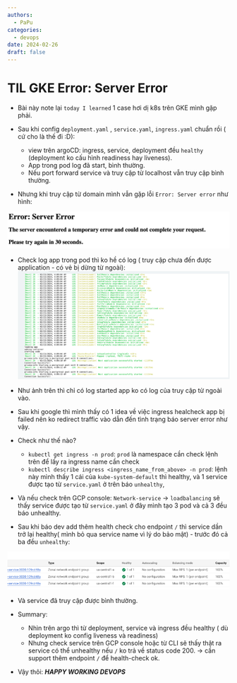 ```yaml
---
authors:
  - PaPu
categories:
  - devops
date: 2024-02-26
draft: false
---
```


# TIL GKE Error: Server Error

- Bài này note lại `today I learned` 1 case hơi dị k8s trên GKE mình gặp phải.

- Sau khi config `deployment.yaml` , `service.yaml`, `ingress.yaml` chuẩn rồi ( cứ cho là thế đi :D):

  - view trên argoCD: ingress, service, deployment đều `healthy` (deployment ko cấu hình readiness hay liveness).
  - App trong pod log đã start, bình thường.
  - Nếu port forward service và truy cập từ localhost vẫn truy cập bình thường.

- Nhưng khi truy cập từ domain mình vẫn gặp lỗi `Error: Server error` như hình:

<!-- more -->

![server errror](../../images/2024/0226-TIL-GKE-server-error.png)

- Check log app trong pod thì ko hề có log ( truy cập chưa đến được application - có vẻ bị dừng từ ngoài):
  ![app just started and no other log](../../images/2024/0226-TIL-GKE-server-error-app-started.png)

- Như ảnh trên thì chỉ có log started app ko có log của truy cập từ ngoài vào.

- Sau khi google thì mình thấy có 1 idea về việc ingress healcheck app bị failed nên ko redirect traffic vào dẫn đến tình trạng báo server error như vậy.
- Check như thế nào?

  - `kubectl get ingress -n prod`: `prod` là namespace cần check lệnh trên để lấy ra ingress name cần check
  - `kubectl describe ingress <ingress_name_from_above> -n prod`: lệnh này mình thấy 1 cái của `kube-system-default` thì healthy, và 1 service được tạo từ `service.yaml` ở trên báo `unhealthy`,

- Và nếu check trên GCP console: `Network-service` -> `loadbalancing` sẽ thấy service được tạo từ `service.yaml` ở đây mình tạo 3 pod và cả 3 đều báo unhealthy.

- Sau khi báo dev add thêm health check cho endpoint `/` thì service dần trở lại healthy( mình bỏ qua service name vì lý do bảo mật) - trước đó cả ba đều `unhealthy`:

![service-comback-healthy](../../images/2024/0226-TIL-GKE-server-error-service-healthy.png)

- Và service đã truy cập được bình thường.

- Summary:
  - Nhìn trên argo thì từ deployment, service và ingress đều healthy ( dù deployment ko config liveness và readiness)
  - Nhưng check service trên GCP console hoặc từ CLI sẽ thấy thật ra service có thể unhealthy nếu `/` ko trả về status code 200. -> cần support thêm endpoint `/` để health-check ok.
- Vậy thôi: **_HAPPY WORKING DEVOPS_**
